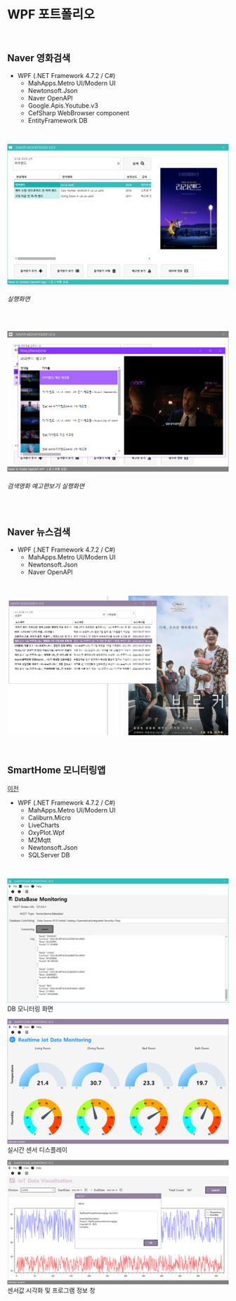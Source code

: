 # WPF 포트폴리오 

<br/>

## Naver 영화검색
- WPF (.NET Framework 4.7.2 / C#)
  - MahApps.Metro UI/Modern UI
  - Newtonsoft.Json
  - Naver OpenAPI
  - Google.Apis.Youtube.v3
  - CefSharp WebBrowser component
  - EntityFramework DB

<br/>
  
  ![NaverMovieFinder](https://github.com/KDH5706/StudyWPF/blob/main/capture/lalaland.png)
  ###### 실행화면

<br/>
  
  ![YoutubePlay](https://github.com/KDH5706/StudyWPF/blob/main/capture/youtube_trailer.png)
  ###### 검색영화 예고편보기 실행화면

<br/>

## Naver 뉴스검색
- WPF (.NET Framework 4.7.2 / C#)
  - MahApps.Metro UI/Modern UI
  - Newtonsoft.Json
  - Naver OpenAPI

<br/>

![NaverNewsSearch](https://github.com/KDH5706/StudyWPF/blob/main/capture/naver_newssearch.png)

<br/>

## SmartHome 모니터링앱
[이전](https://github.com/KDH5706/StudyWPF)
- WPF (.NET Framework 4.7.2 / C#)
  - MahApps.Metro UI/Modern UI
  - Caliburn.Micro
  - LiveCharts
  - OxyPlot.Wpf
  - M2Mqtt
  - Newtonsoft.Json
  - SQLServer DB

<br/>

![SmartHomMonitoring](https://github.com/KDH5706/StudyWPF/blob/main/capture/SmartHomeMonitoring.png)
DB 모니터링 화면

![RealTimeView](https://raw.githubusercontent.com/KDH5706/StudyWPF/main/capture/realtimeview.png)
실시간 센서 디스플레이

![HistoryView](https://raw.githubusercontent.com/KDH5706/StudyWPF/main/capture/historyview.png)
센서값 시각화 및 프로그램 정보 창


